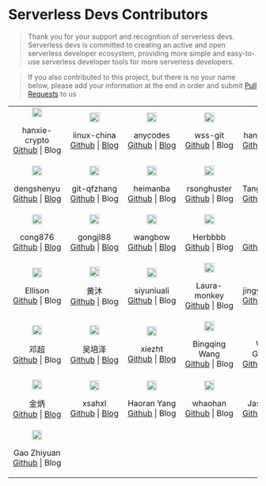 # Serverless Devs Contributors

> Thank you for your support and recognition of serverless devs. Serverless devs is committed to creating an active and open serverless developer ecosystem, providing more simple and easy-to-use serverless developer tools for more serverless developers.

> If you also contributed to this project, but there is no your name below, please add your information at the end in order and submit [Pull Requests](https://github.com/Serverless-Devs/Serverless-Devs/pulls) to us

<center>
    <table>
        <tr>
            <td align="center" width="20%">
                <img src="https://avatars.githubusercontent.com/u/4457084?s=60&v=4" width="20%" style="min-width: 100px"><br>
                <p>hanxie-crypto<br><a href="https://github.com/hanxie-crypto"> Github</a> | Blog</p>
            </td>
            <td align="center" width="20%">
                <img src="https://avatars.githubusercontent.com/u/46711?v=4" width="20%" style="min-width: 100px"><br>
                <p>linux-china<br><a href="http://github.com/linux-china">Github</a> | <a href="http://rsocketbyexample.info">Blog</a></p>
            </td>
            <td align="center" width="20%">
                <img src="https://avatars.githubusercontent.com/u/21079031?v=4" width="20%" style="min-width: 100px"><br>
                <p>anycodes<br><a href="http://github.com/anycodes">Github</a> | <a href="http://faas.net.cn">Blog</a></p>
            </td>
            <td align="center" width="20%">
                <img src="https://avatars.githubusercontent.com/u/56686088?v=4" width="20%" style="min-width: 100px"><br>
                <p>wss-git<br><a href="https://github.com/wss-git">Github</a> | Blog</p>
            </td>
            <td align="center" width="20%">
                <img src="https://avatars.githubusercontent.com/u/31543505?v=4" width="20%" style="min-width: 100px"><br>
                <p>hanyang-sh<br><a href="http://github.com/hanyang-sh">Github</a> | <a href="https://hanyang-sh.github.io/">Blog</a></p>
            </td>
        </tr>
        <tr>
            <td align="center" width="20%">
                <img src="https://avatars.githubusercontent.com/u/2697433?v=4" width="20%" style="min-width: 100px"><br>
                <p>dengshenyu<br><a href="https://github.com/dengshenyu"> Github</a> | <a href="http://www.dengshenyu.com">Blog</a></p>
            </td>
            <td align="center" width="20%">
                <img src="https://avatars.githubusercontent.com/u/52195264?v=4" width="20%" style="min-width: 100px"><br>
                <p>git-qfzhang<br><a href="http://github.com/git-qfzhang">Github</a> | Blog</p>
            </td>
            <td align="center" width="20%">
                <img src="https://avatars.githubusercontent.com/u/5129967?v=4" width="20%" style="min-width: 100px"><br>
                <p>heimanba<br><a href="https://avatars.githubusercontent.com/u/5129967?v=4">Github</a> | Blog</p>
            </td>
            <td align="center" width="20%">
                <img src="https://avatars.githubusercontent.com/u/10919599?v=4" width="20%" style="min-width: 100px"><br>
                <p>rsonghuster<br><a href="https://github.com/rsonghuster">Github</a> | Blog</p>
            </td>
            <td align="center" width="20%">
                <img src="https://avatars.githubusercontent.com/u/5166366?v=4" width="20%" style="min-width: 100px"><br>
                <p>Tang Xianbin<br><a href="http://github.com/XianB">Github</a> | <a href="https://hanyang-sh.github.io/">Blog</a></p>
            </td>
        </tr>
        <tr>
            <td align="center" width="20%">
                <img src="https://avatars.githubusercontent.com/u/13564730?v=4" width="20%" style="min-width: 100px"><br>
                <p>cong876<br><a href="https://github.com/cong876"> Github</a> | <a href="http://cong876.github.io/">Blog</a></p>
            </td>
            <td align="center" width="20%">
                <img src="https://avatars.githubusercontent.com/u/43135116?v=4" width="20%" style="min-width: 100px"><br>
                <p>gongjl88<br><a href="http://github.com/gongjl88">Github</a> | <a href="https://www.blog.loveapple.top"> Blog </a></p>
            </td>
            <td align="center" width="20%">
                <img src="https://avatars.githubusercontent.com/u/21334770?v=4" width="20%" style="min-width: 100px"><br>
                <p>wangbow<br><a href="http://github.com/wangbow">Github</a> | <a href="https://juejin.im/user/58e8a667ac502e4957bcddbe">Blog</a></p>
            </td>
            <td align="center" width="20%">
                <img src="https://avatars.githubusercontent.com/u/30379999?v=4" width="20%" style="min-width: 100px"><br>
                <p>Herbbbb<br><a href="https://github.com/Herbbbb">Github</a> | Blog</p>
            </td>
            <td align="center" width="20%">
                <img src="https://avatars.githubusercontent.com/u/62200750?v=4" width="20%" style="min-width: 100px"><br>
                <p>janw<br><a href="http://github.com/jjangww">Github</a> | Blog</p>
            </td>
        </tr>
        <tr>
            <td align="center" width="20%">
                <img src="https://avatars.githubusercontent.com/u/48934955?v=4" width="20%" style="min-width: 100px"><br>
                <p>Ellison<br><a href="https://github.com/coco-super"> Github</a> | Blog</p>
            </td>
            <td align="center" width="20%">
                <img src="https://avatars.githubusercontent.com/u/23737468?v=4" width="20%" style="min-width: 100px"><br>
                <p>黄沐<br><a href="https://github.com/huangfushan"> Github</a> | Blog</p>
            </td>
            <td align="center" width="20%">
                <img src="https://avatars.githubusercontent.com/u/84389274?v=4" width="20%" style="min-width: 100px"><br>
                <p>siyuniuali<br><a href="https://github.com/siyuniuali"> Github</a> | Blog</p>
            </td>
            <td align="center" width="20%">
                <img src="https://avatars.githubusercontent.com/u/85347842?v=4" width="20%" style="min-width: 100px"><br>
                <p>Laura-monkey<br><a href="https://github.com/Laura-monkey"> Github</a> | Blog</p>
            </td>
            <td align="center" width="20%">
                <img src="https://avatars.githubusercontent.com/u/85340348?v=4" width="20%" style="min-width: 100px"><br>
                <p>jingyan0705<br><a href="https://github.com/jingyan0705"> Github</a> | Blog</p>
            </td>
        </tr>
         <tr>
            <td align="center" width="20%">
                <img src="https://avatars.githubusercontent.com/u/16363180?v=4" width="20%" style="min-width: 100px"><br>
                <p>邓超<br><a href="https://github.com/DevDengChao"> Github</a> | Blog</p>
            </td>
             <td align="center" width="20%">
                <img src="https://avatars.githubusercontent.com/u/24624391?v=4" width="20%" style="min-width: 100px"><br>
                <p>吴培泽<br><a href="https://github.com/wupz-repo"> Github</a> | <a href="https://wupeize.com">Blog</a></p>
            </td>
             <td align="center" width="20%">
                <img src="https://avatars.githubusercontent.com/u/18051618?v=4" width="20%" style="min-width: 100px"><br>
                <p>xiezht<br><a href="https://github.com/xiezht"> Github</a> | <a href="https://wupeize.com">Blog</a></p>
            </td>
             <td align="center" width="20%">
                <img src="https://avatars.githubusercontent.com/u/10382462?v=4" width="20%" style="min-width: 100px"><br>
                <p>Bingqing Wang<br><a href="https://github.com/bingtsingw"> Github</a> | Blog </p>
            </td>
              <td align="center" width="20%">
                <img src="https://avatars.githubusercontent.com/u/7664030?v=4" width="20%" style="min-width: 100px"><br>
                <p>Wang Gechao<br><a href="https://github.com/GotzeWong"> Github</a> | Blog </p>
            </td>
        </tr>
        <tr>
            <td align="center" width="20%">
                <img src="https://avatars.githubusercontent.com/u/6525544?v=4" width="20%" style="min-width: 100px"><br>
                <p>金炳<br><a href="https://github.com/stone-jin"> Github</a> | <a href="https://www.fedfans.com">Blog</a></p>
            </td>
            <td align="center" width="20%">
                <img src="https://avatars.githubusercontent.com/u/45506000?v=4" width="20%" style="min-width: 100px"><br>
                <p>xsahxl<br><a href="https://github.com/xsahxl"> Github</a> | <a href="https://github.com/xsahxl/">Blog</a></p>
            </td>
            <td align="center" width="20%">
                <img src="https://avatars.githubusercontent.com/u/626967?v=4" width="20%" style="min-width: 100px"><br>
                <p>Haoran Yang<br><a href="https://github.com/hryang"> Github</a> | Blog</p>
            </td>
            <td align="center" width="20%">
                <img src="https://avatars.githubusercontent.com/u/53770230?v=4" width="20%" style="min-width: 100px"><br>
                <p>whaohan<br><a href="https://github.com/whaohan"> Github</a> | Blog</p>
            </td>
            <td align="center" width="20%">
                <img src="https://avatars.githubusercontent.com/u/39087996?v=4" width="20%" style="min-width: 100px"><br>
                <p>JasonLam<br><a href="https://github.com/JasonLamv-t"> Github</a> | <a href="http://jasonlam.cc/">Blog</a></p>
            </td>
        </tr>
         <tr>
            <td align="center" width="20%">
                <img src="https://avatars.githubusercontent.com/u/23239892?v=4" width="20%" style="min-width: 100px"><br>
                <p>Gao Zhiyuan<br><a href="https://github.com/alapha23"> Github</a> | Blog</p>
             </td>
        </tr>
    </table>
</center>
